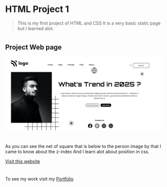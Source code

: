 # HTML Project 1

> This is my first project of HTML and CSS It is a very basic static page but I learned alot.
 #
## Project Web page

![Project 1 Image](first-website.png)
#
As you can see the net of square that is below to the person image by that I came to know about the z-index
And I learn alot about position in css.

[Visit this website]("https://abhi-project-1.netlify.app/")


#

To see my work visit my [Portfolio]("my-portfolio-website")

